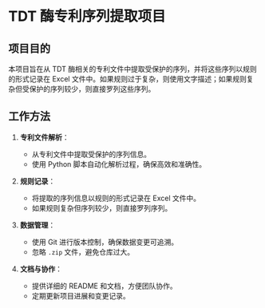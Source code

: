 # TDT 酶专利序列提取项目

## 项目目的

本项目旨在从 TDT 酶相关的专利文件中提取受保护的序列，并将这些序列以规则的形式记录在 Excel 文件中。如果规则过于复杂，则使用文字描述；如果规则复杂但受保护的序列较少，则直接罗列这些序列。

## 工作方法

1. **专利文件解析**：
   - 从专利文件中提取受保护的序列信息。
   - 使用 Python 脚本自动化解析过程，确保高效和准确性。

2. **规则记录**：
   - 将提取的序列信息以规则的形式记录在 Excel 文件中。
   - 如果规则复杂但序列较少，则直接罗列序列。

3. **数据管理**：
   - 使用 Git 进行版本控制，确保数据变更可追溯。
   - 忽略 `.zip` 文件，避免仓库过大。

4. **文档与协作**：
   - 提供详细的 README 和文档，方便团队协作。
   - 定期更新项目进展和变更记录。
